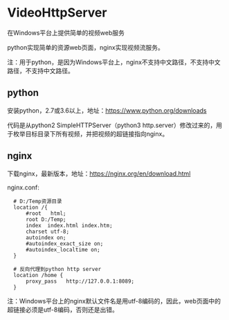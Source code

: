 # VideoHttpServer

在Windows平台上提供简单的视频web服务

python实现简单的资源web页面，nginx实现视频流服务。

注：用于python，是因为Windows平台上，nginx不支持中文路径，不支持中文路径，不支持中文路径。

## python
安装python，2.7或3.6以上，地址：https://www.python.org/downloads

代码是从python2 SimpleHTTPServer（python3 http.server）修改过来的，用于枚举目标目录下所有视频，并把视频的超链接指向nginx。


## nginx

下载nginx，最新版本，地址：https://nginx.org/en/download.html

nginx.conf:
```
  # D:/Temp资源目录
  location /{
      #root   html;
      root D:/Temp;
      index  index.html index.htm;
      charset utf-8;
      autoindex on;
      #autoindex_exact_size on;
      #autoindex_localtime on;
  }
  
  # 反向代理到python http server
  location /home {
      proxy_pass   http://127.0.0.1:8089;
  }

```

注：Windows平台上的nginx默认文件名是用utf-8编码的，因此，web页面中的超链接必须是utf-8编码，否则还是出错。
